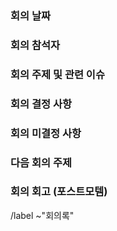 ### 회의 날짜

<!-- (언제 했나요?) -->

### 회의 참석자

<!-- (회의 참석자 멘션) -->

### 회의 주제 및 관련 이슈

<!-- (회의 주제에 대한 설명과 회의와 관련된 이슈가 있다면 #번호로 언급해주세요) -->

### 회의 결정 사항

<!-- (결정된 사항에 대한 내용을 적어주세요) -->

### 회의 미결정 사항

<!-- (이번 회의에서 미결정된 사항에 대해 적어주세요) -->

### 다음 회의 주제

<!-- (다음 회의 주제에 대해 정리) -->

### 회의 회고 (포스트모템)

<!-- (이번 회의는 어땠나요? 제대로 된 회의가 될때까지 반성합시다.) -->

/label ~"회의록"